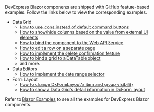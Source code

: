 DevExpress Blazor components are shipped with GitHub feature-based examples. Follow the links below to view the corresponding examples.

* Data Grid
  * [How to use icons instead of default command buttons](https://www.devexpress.com/Support/Center/Example/Details/T807225/blazor-data-grid-how-to-use-icons-instead-of-default-command-buttons)
  * [How to show/hide columns based on the value from external UI elements](https://www.devexpress.com/Support/Center/Example/Details/T802139/blazor-data-grid-how-to-show-hide-columns-based-on-the-value-from-external-ui-elements)
  * [How to bind the component to the Web API Service](https://www.devexpress.com/Support/Center/Example/Details/T802175/blazor-data-grid-how-to-bind-it-to-the-web-api-service)
  * [How to edit a row on a separate page](https://www.devexpress.com/Support/Center/Example/Details/T802173/blazor-data-grid-how-to-edit-a-row-on-a-separate-page)
  * [How to implement the delete confirmation feature](https://www.devexpress.com/Support/Center/Example/Details/T802166/blazor-data-grid-how-to-implement-the-delete-confirmation-feature)
  * [How to bind a grid to a DataTable object](https://www.devexpress.com/Support/Center/Example/Details/T816800/blazor-data-grid-how-to-bind-a-grid-to-a-datatable-object)
  * and more.
* Data Editors
  * [How to implement the date range selector](https://www.devexpress.com/Support/Center/Example/Details/T809157/blazor-date-edit-how-to-implement-the-date-range-selector)
* Form Layout
  * [How to change DxFormLayout's item and group visibility](https://www.devexpress.com/Support/Center/Example/Details/T803618/blazor-form-layout-how-to-change-dxformlayout-s-item-and-group-visibility)
  * [How to show a Data Grid's detail information in DxFormLayout](https://www.devexpress.com/Support/Center/Example/Details/T802161/blazor-data-grid-how-to-show-a-detail-information-in-dxformlayout)
 
 
 Refer to [Blazor Examples](https://www.devexpress.com/Support/Center/Example/ChangeFilterSet/1?FavoritesOnly=False&MyItemsOnly=False&MyTeamItemsOnly=False&PlatformName=Blazor%2FRazor%20Components&ProductName=AllProducts&TicketType=Examples) to see all the examples for DevExpress Blazor components.
